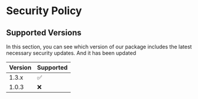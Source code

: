 # Security Policy

## Supported Versions
In this section, you can see which version of our package includes the latest necessary security updates. And it has been updated

| Version | Supported          |
| ------- | ------------------ |
| 1.3.x   | :white_check_mark: |
| 1.0.3   | :x:                |


